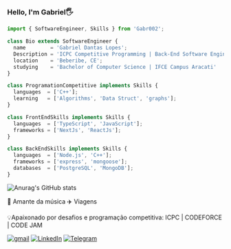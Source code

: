 ﻿### Hello, I'm Gabriel🖐️

```javascript
import { SoftwareEngineer, Skills } from 'Gabr002';

class Bio extends SoftwareEngineer {
  name        = 'Gabriel Dantas Lopes';
  Description = 'ICPC Competitive Programming | Back-End Software Engineer';
  location    = 'Beberibe, CE';
  studying    = 'Bachelor of Computer Science | IFCE Campus Aracati'
}

class ProgramationCompetitive implements Skills {
  languages  = ['C++'];
  learning   = ['Algorithms', 'Data Struct', 'graphs'];
}

class FrontEndSkills implements Skills {
  languages  = ['TypeScript', 'JavaScript'];
  frameworks = ['NextJs', 'ReactJs'];
}

class BackEndSkills implements Skills {
  languages  = ['Node.js', 'C++'];
  frameworks = ['express', 'mongoose'];
  databases  = ['PostgreSQL', 'MongoDB'];
}
```

![Anurag's GitHub stats](https://github-readme-stats.vercel.app/api?username=Gabr002&show_icons=true&theme=dracula)

<div>
    <p>🎵 Amante da música 
    ✈️ Viagens
    </p>
    <p>💡Apaixonado por desafios e programação competitiva: ICPC | CODEFORCE | CODE JAM</p>
    <p></p>
</div>

[![gmail](https://img.shields.io/badge/Gmail-D14836?style=for-the-badge&logo=gmail&logoColor=white)](gdantaslopes62@gmail.com)
[![LinkedIn](https://img.shields.io/badge/LinkedIn-0077B5?style=for-the-badge&logo=linkedin&logoColor=white)](https://www.linkedin.com/in/gabrieldanlopes/)
[![Telegram](https://img.shields.io/badge/Telegram-2CA5E0?style=for-the-badge&logo=telegram&logoColor=white)](https://t.me/dantasDev)
